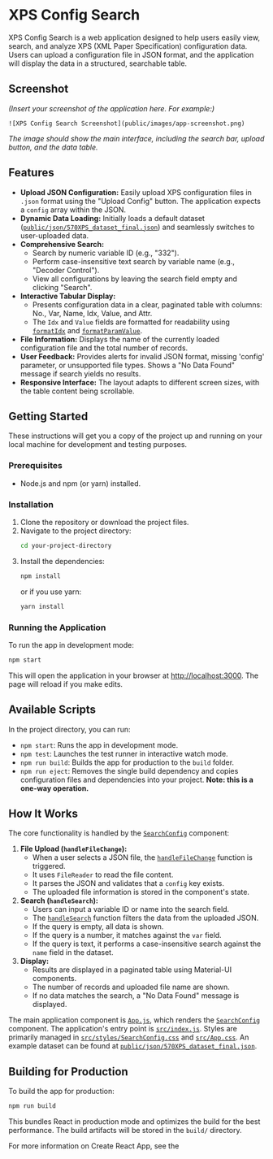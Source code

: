 # XPS Config Search

XPS Config Search is a web application designed to help users easily view, search, and analyze XPS (XML Paper Specification) configuration data. Users can upload a configuration file in JSON format, and the application will display the data in a structured, searchable table.

## Screenshot

*(Insert your screenshot of the application here. For example:)*
```
![XPS Config Search Screenshot](public/images/app-screenshot.png)
```
*The image should show the main interface, including the search bar, upload button, and the data table.*

## Features

*   **Upload JSON Configuration:** Easily upload XPS configuration files in `.json` format using the "Upload Config" button. The application expects a `config` array within the JSON.
*   **Dynamic Data Loading:** Initially loads a default dataset ([`public/json/570XPS_dataset_final.json`](public/json/570XPS_dataset_final.json)) and seamlessly switches to user-uploaded data.
*   **Comprehensive Search:**
    *   Search by numeric variable ID (e.g., "332").
    *   Perform case-insensitive text search by variable name (e.g., "Decoder Control").
    *   View all configurations by leaving the search field empty and clicking "Search".
*   **Interactive Tabular Display:**
    *   Presents configuration data in a clear, paginated table with columns: No., Var, Name, Idx, Value, and Attr.
    *   The `Idx` and `Value` fields are formatted for readability using [`formatIdx`](src/components/SearchConfig.js) and [`formatParamValue`](src/components/SearchConfig.js).
*   **File Information:** Displays the name of the currently loaded configuration file and the total number of records.
*   **User Feedback:** Provides alerts for invalid JSON format, missing 'config' parameter, or unsupported file types. Shows a "No Data Found" message if search yields no results.
*   **Responsive Interface:** The layout adapts to different screen sizes, with the table content being scrollable.

## Getting Started

These instructions will get you a copy of the project up and running on your local machine for development and testing purposes.

### Prerequisites

*   Node.js and npm (or yarn) installed.

### Installation

1.  Clone the repository or download the project files.
2.  Navigate to the project directory:
    ```sh
    cd your-project-directory
    ```
3.  Install the dependencies:
    ```sh
    npm install
    ```
    or if you use yarn:
    ```sh
    yarn install
    ```

### Running the Application

To run the app in development mode:

```sh
npm start
```

This will open the application in your browser at [http://localhost:3000](http://localhost:3000). The page will reload if you make edits.

## Available Scripts

In the project directory, you can run:

*   `npm start`: Runs the app in development mode.
*   `npm test`: Launches the test runner in interactive watch mode.
*   `npm run build`: Builds the app for production to the `build` folder.
*   `npm run eject`: Removes the single build dependency and copies configuration files and dependencies into your project. **Note: this is a one-way operation.**

## How It Works

The core functionality is handled by the [`SearchConfig`](src/components/SearchConfig.js) component:

1.  **File Upload (`handleFileChange`):**
    *   When a user selects a JSON file, the [`handleFileChange`](src/components/SearchConfig.js) function is triggered.
    *   It uses `FileReader` to read the file content.
    *   It parses the JSON and validates that a `config` key exists.
    *   The uploaded file information is stored in the component's state.
2.  **Search (`handleSearch`):**
    *   Users can input a variable ID or name into the search field.
    *   The [`handleSearch`](src/components/SearchConfig.js) function filters the data from the uploaded JSON.
    *   If the query is empty, all data is shown.
    *   If the query is a number, it matches against the `var` field.
    *   If the query is text, it performs a case-insensitive search against the `name` field in the dataset.
3.  **Display:**
    *   Results are displayed in a paginated table using Material-UI components.
    *   The number of records and uploaded file name are shown.
    *   If no data matches the search, a "No Data Found" message is displayed.

The main application component is [`App.js`](src/App.js), which renders the [`SearchConfig`](src/components/SearchConfig.js) component. The application's entry point is [`src/index.js`](src/index.js). Styles are primarily managed in [`src/styles/SearchConfig.css`](src/styles/SearchConfig.css) and [`src/App.css`](src/App.css). An example dataset can be found at [`public/json/570XPS_dataset_final.json`](public/json/570XPS_dataset_final.json).

## Building for Production

To build the app for production:

```sh
npm run build
```

This bundles React in production mode and optimizes the build for the best performance. The build artifacts will be stored in the `build/` directory.

For more information on Create React App, see the